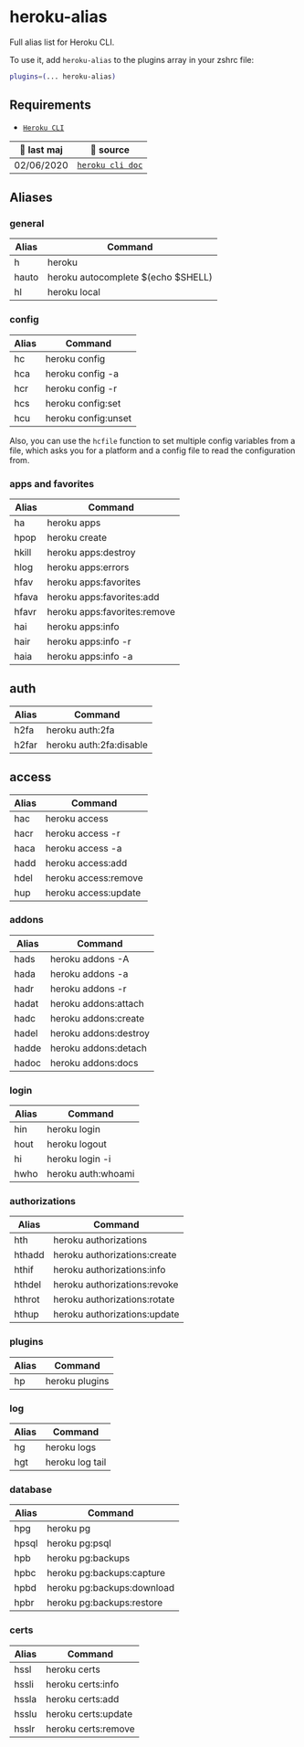 # heroku-alias

Full alias list for Heroku CLI.

To use it, add `heroku-alias` to the plugins array in your zshrc file:

```zsh
plugins=(... heroku-alias)
```

## Requirements

-   [`Heroku CLI`](HTTPS://devcenter.heroku.com/articles/heroku-cli)

| 🚀 last maj | 📡 source                                                                   |
| ----------- | --------------------------------------------------------------------------- |
| 02/06/2020  | [`heroku cli doc`](HTTPS://devcenter.heroku.com/articles/heroku-cli-commands) |

## Aliases

### general

| Alias | Command                            |
| ----- | ---------------------------------- |
| h     | heroku                             |
| hauto | heroku autocomplete $(echo $SHELL) |
| hl    | heroku local                       |

### config

| Alias | Command             |
| ----- | ------------------- |
| hc    | heroku config       |
| hca   | heroku config -a    |
| hcr   | heroku config -r    |
| hcs   | heroku config:set   |
| hcu   | heroku config:unset |

Also, you can use the `hcfile` function to set multiple config variables from a
file, which asks you for a platform and a config file to read the configuration
from.

### apps and favorites

| Alias | Command                      |
| ----- | ---------------------------- |
| ha    | heroku apps                  |
| hpop  | heroku create                |
| hkill | heroku apps:destroy          |
| hlog  | heroku apps:errors           |
| hfav  | heroku apps:favorites        |
| hfava | heroku apps:favorites:add    |
| hfavr | heroku apps:favorites:remove |
| hai   | heroku apps:info             |
| hair  | heroku apps:info -r          |
| haia  | heroku apps:info -a          |

## auth

| Alias | Command                 |
| ----- | ----------------------- |
| h2fa  | heroku auth:2fa         |
| h2far | heroku auth:2fa:disable |

## access

| Alias | Command              |
| ----- | -------------------- |
| hac   | heroku access        |
| hacr  | heroku access -r     |
| haca  | heroku access -a     |
| hadd  | heroku access:add    |
| hdel  | heroku access:remove |
| hup   | heroku access:update |

### addons

| Alias | Command               |
| ----- | --------------------- |
| hads  | heroku addons -A      |
| hada  | heroku addons -a      |
| hadr  | heroku addons -r      |
| hadat | heroku addons:attach  |
| hadc  | heroku addons:create  |
| hadel | heroku addons:destroy |
| hadde | heroku addons:detach  |
| hadoc | heroku addons:docs    |

### login

| Alias | Command            |
| ----- | ------------------ |
| hin   | heroku login       |
| hout  | heroku logout      |
| hi    | heroku login -i    |
| hwho  | heroku auth:whoami |

### authorizations

| Alias  | Command                      |
| ------ | ---------------------------- |
| hth    | heroku authorizations        |
| hthadd | heroku authorizations:create |
| hthif  | heroku authorizations:info   |
| hthdel | heroku authorizations:revoke |
| hthrot | heroku authorizations:rotate |
| hthup  | heroku authorizations:update |

### plugins

| Alias | Command        |
| ----- | -------------- |
| hp    | heroku plugins |

### log

| Alias | Command         |
| ----- | --------------- |
| hg    | heroku logs     |
| hgt   | heroku log tail |

### database

| Alias | Command                    |
| ----- | -------------------------- |
| hpg   | heroku pg                  |
| hpsql | heroku pg:psql             |
| hpb   | heroku pg:backups          |
| hpbc  | heroku pg:backups:capture  |
| hpbd  | heroku pg:backups:download |
| hpbr  | heroku pg:backups:restore  |

### certs

| Alias | Command             |
| ----- | ------------------- |
| hssl  | heroku certs        |
| hssli | heroku certs:info   |
| hssla | heroku certs:add    |
| hsslu | heroku certs:update |
| hsslr | heroku certs:remove |
